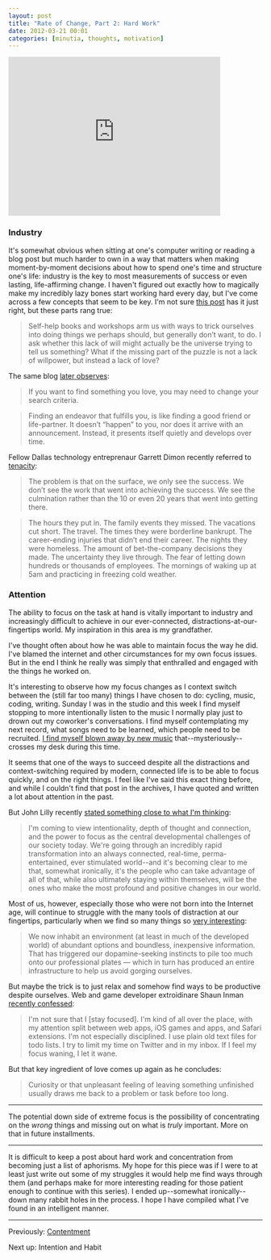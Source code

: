 ```yaml
---
layout: post
title: "Rate of Change, Part 2: Hard Work"
date: 2012-03-21 00:01
categories: [minutia, thoughts, motivation]
---
```


<iframe width="420" height="315" src="http://www.youtube.com/embed/C31NaEoD3WI?rel=0" frameborder="0" allowfullscreen></iframe>

### Industry

It's somewhat obvious when sitting at one's computer writing or reading a blog post but much harder to own in a way that matters when making moment-by-moment decisions about how to spend one's time and structure one's life: industry is the key to most measurements of success or even lasting, life-affirming change. I haven't figured out exactly how to magically make my incredibly lazy bones start working hard every day, but I've come across a few concepts that seem to be key. I'm not sure [this post](http://www.deliberatism.com/blog/forget-self-improvement/) has it just right, but these parts rang true:

> Self-help books and workshops arm us with ways to trick ourselves into doing things we perhaps should, but generally don’t want, to do. I ask whether this lack of will might actually be the universe trying to tell us something? What if the missing part of the puzzle is not a lack of willpower, but instead a lack of love?

The same blog [later observes](http://www.deliberatism.com/blog/seeking-passion/ "Seeking Passion"):

> If you want to find something you love, you may need to change your search criteria.

> Finding an endeavor that fulfills you, is like finding a good friend or life-partner. It doesn’t “happen” to you, nor does it arrive with an announcement. Instead, it presents itself quietly and develops over time.

Fellow Dallas technology entreprenaur Garrett Dimon recently referred to [tenacity](http://garrettdimon.com/post/13601971410/tenacity):

> The problem is that on the surface, we only see the success. We don’t see the work that went into achieving the success. We see the culmination rather than the 10 or even 20 years that went into getting there.

> The hours they put in. The family events they missed. The vacations cut short. The travel. The times they were borderline bankrupt. The career-ending injuries that didn’t end their career. The nights they were homeless. The amount of bet-the-company decisions they made. The uncertainty they live through. The fear of letting down hundreds or thousands of employees. The mornings of waking up at 5am and practicing in freezing cold weather.

### Attention

The ability to focus on the task at hand is vitally important to industry and increasingly difficult to achieve in our ever-connected, distractions-at-our-fingertips world. My inspiration in this area is my grandfather. 

I've thought often about how he was able to maintain focus the way he did. I've blamed the internet and other circumstances for my own focus issues. But in the end I think he really was simply that enthralled and engaged with the things he worked on. 

It's interesting to observe how my focus changes as I context switch between the (still far too many) things I have chosen to do: cycling, music, coding, writing. Sunday I was in the studio and this week I find myself stopping to more intentionally listen to the music I normally play just to drown out my coworker's conversations. I find myself contemplating my next record, what songs need to be learned, which people need to be recruited. [I find myself blown away by new music](/2012/03/20/son-lux-live/) that--mysteriously--crosses my desk during this time. 

It seems that one of the ways to succeed despite all the distractions and context-switching required by modern, connected life is to be able to focus quickly, and on the right things. I feel like I've said this exact thing before, and while I couldn't find that post in the archives, I have quoted and written a lot about attention in the past.

But John Lilly recently [stated something close to what I'm thinking](http://john.jubjubs.net/2012/03/02/intentionality/):

> I'm coming to view intentionality, depth of thought and connection, and the power to focus as the central developmental challenges of our society today. We're going through an incredibly rapid transformation into an always connected, real-time, perma-entertained, ever stimulated world--and it's becoming clear to me that, somewhat ironically, it's the people who can take advantage of all of that, while also ultimately staying within themselves, will be the ones who make the most profound and positive changes in our world.

Most of us, however, especially those who were not born into the Internet age, will continue to struggle with the many tools of distraction at our fingertips, particularly when we find so many things so [very interesting](http://www.danpink.com/archives/2012/02/how-to-say-no-especially-to-things-you-want-to-do):

> We now inhabit an environment (at least in much of the developed world) of abundant options and boundless, inexpensive information. That has triggered our dopamine-seeking instincts to pile too much onto our professional plates — which in turn has produced an entire infrastructure to help us avoid gorging ourselves.

But maybe the trick is to just relax and somehow find ways to be productive despite ourselves. Web and game developer extroidinare Shaun Inman [recently confessed](http://www.theverge.com/2012/3/19/2822626/5-minutes-on-the-verge-shaun-inman):

> I'm not sure that I [stay focused]. I'm kind of all over the place, with my attention split between web apps, iOS games and apps, and Safari extensions. I'm not especially disciplined. I use plain old text files for todo lists. I try to limit my time on Twitter and in my inbox. If I feel my focus waning, I let it wane. 

But that key ingredient of love comes up again as he concludes:

> Curiosity or that unpleasant feeling of leaving something unfinished usually draws me back to a problem or task before too long.

---

The potential down side of extreme focus is the possibility of concentrating on the _wrong_ things and missing out on what is _truly_ important. More on that in future installments.

---

It is difficult to keep a post about hard work and concentration from becoming just a list of aphorisms. My hope for this piece was if I were to at least just write out some of my struggles it would help me find ways through them (and perhaps make for more interesting reading for those patient enough to continue with this series). I ended up--somewhat ironically--down many rabbit holes in the process. I hope I have compiled what I've found in an intelligent manner.

---

Previously: [Contentment]({{site.url}}/2012/03/15/rate-of-change-part-1/)

Next up: Intention and Habit
